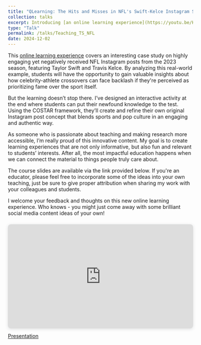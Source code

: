 ```yaml
---
title: "QLearning: The Hits and Misses in NFL's Swift-Kelce Instagram Strategy"
collection: talks
excerpt: Introducing [an online learning experience](https://youtu.be/HpOOvWrgiGM) that takes an in-depth look at highly engaged, yet negatively received NFL Instagram posts featuring Taylor Swift and Travis Kelce. By analyzing this real-world case study, students will uncover valuable insights on how celebrity-athlete crossovers can face backlash if perceived as prioritizing fame over the sport, as well as strategies for striking the right balance between sports and culture on social media. The course culminates in an interactive activity where students use the COSTAR framework to ideate and refine their own original Instagram post concept.
type: "Talk"
permalink: /talks/Teaching_TS_NFL
date: 2024-12-02
---
```


This [online learning experience](https://youtu.be/HpOOvWrgiGM) covers an interesting case study on highly engaging yet negatively received NFL Instagram posts from the 2023 season, featuring Taylor Swift and Travis Kelce. By analyzing this real-world example, students will have the opportunity to gain valuable insights about how celebrity-athlete crossovers can face backlash if they're perceived as prioritizing fame over the sport itself.

But the learning doesn’t stop there. I’ve designed an interactive activity at the end where students can put their newfound knowledge to the test. Using the COSTAR framework, they’ll create and refine their own original Instagram post concept that blends sports and pop culture in an engaging and authentic way.

As someone who is passionate about teaching and making research more accessible, I’m really proud of this innovative content. My goal is to create learning experiences that are not only informative, but also fun and relevant to students’ interests. After all, the most impactful education happens when we can connect the material to things people truly care about.

The course slides are available via the link provided below. If you're an educator, please feel free to incorporate some of the ideas into your own teaching, just be sure to give proper attribution when sharing my work with your colleagues and students.

I welcome your feedback and thoughts on this new online learning experience. Who knows - you might just come away with some brilliant social media content ideas of your own!

<div style="position: relative; width: 100%; height: 0; padding-top: 56.2500%;
 padding-bottom: 0; box-shadow: 0 2px 8px 0 rgba(63,69,81,0.16); margin-top: 1.6em; margin-bottom: 0.9em; overflow: hidden;
 border-radius: 8px; will-change: transform;">
  <iframe loading="lazy" style="position: absolute; width: 100%; height: 100%; top: 0; left: 0; border: none; padding: 0;margin: 0;"
    src="https://www.canva.com/design/DAGXlyvQ-hs/-WuprGU1BeLNpn0OnNs5Cg/view?embed" allowfullscreen="allowfullscreen" allow="fullscreen">
  </iframe>
</div>
<a href="https://www.canva.com/design/DAGXlyvQ-hs/-WuprGU1BeLNpn0OnNs5Cg/view?utm_content=DAGXlyvQ-hs&utm_campaign=designshare&utm_medium=link&utm_source=editor" target="_blank" rel="noopener">Presentation</a>
